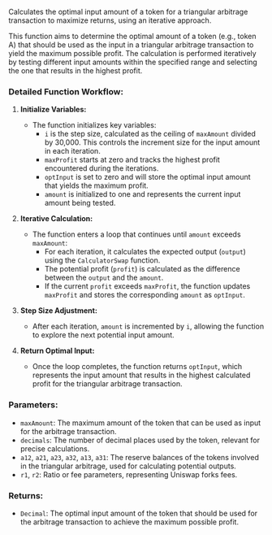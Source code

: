 Calculates the optimal input amount of a token for a triangular arbitrage transaction to maximize returns, 
using an iterative approach.

This function aims to determine the optimal amount of a token (e.g., token A) that should be used as the input 
in a triangular arbitrage transaction to yield the maximum possible profit. The calculation is performed 
iteratively by testing different input amounts within the specified range and selecting the one that results in the 
highest profit.

### Detailed Function Workflow:

1. **Initialize Variables:**
   - The function initializes key variables:
     - `i` is the step size, calculated as the ceiling of `maxAmount` divided by 30,000. This controls the increment 
       size for the input amount in each iteration.
     - `maxProfit` starts at zero and tracks the highest profit encountered during the iterations.
     - `optInput` is set to zero and will store the optimal input amount that yields the maximum profit.
     - `amount` is initialized to one and represents the current input amount being tested.

2. **Iterative Calculation:**
   - The function enters a loop that continues until `amount` exceeds `maxAmount`:
     - For each iteration, it calculates the expected output (`output`) using the `CalculatorSwap` function.
     - The potential profit (`profit`) is calculated as the difference between the `output` and the `amount`.
     - If the current `profit` exceeds `maxProfit`, the function updates `maxProfit` and stores the corresponding 
       `amount` as `optInput`.

3. **Step Size Adjustment:**
   - After each iteration, `amount` is incremented by `i`, allowing the function to explore the next potential input 
     amount.

4. **Return Optimal Input:**
   - Once the loop completes, the function returns `optInput`, which represents the input amount that results in the 
     highest calculated profit for the triangular arbitrage transaction.

### Parameters:
- `maxAmount`: The maximum amount of the token that can be used as input for the arbitrage transaction.
- `decimals`: The number of decimal places used by the token, relevant for precise calculations.
- `a12`, `a21`, `a23`, `a32`, `a13`, `a31`: The reserve balances of the tokens involved in the triangular arbitrage, 
  used for calculating potential outputs.
- `r1`, `r2`: Ratio or fee parameters, representing Uniswap forks fees.

### Returns:
- `Decimal`: The optimal input amount of the token that should be used for the arbitrage transaction to achieve 
  the maximum possible profit.